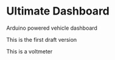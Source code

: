 # Ultimate Dashboard
Arduino powered vehicle dashboard

This is the first draft version

This is a voltmeter


